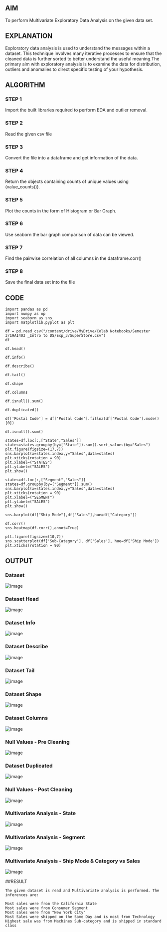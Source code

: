 ## AIM
To perform Multivariate Exploratory Data Analysis on the given data set.
## EXPLANATION
Exploratory data analysis is used to understand the messages within a dataset. This technique involves many iterative processes to ensure that the cleaned data is further sorted to better understand the useful meaning.The primary aim with exploratory analysis is to examine the data for distribution, outliers and anomalies to direct specific testing of your hypothesis.
## ALGORITHM
### STEP 1
Import the built libraries required to perform EDA and outlier removal.

### STEP 2
Read the given csv file

### STEP 3
Convert the file into a dataframe and get information of the data.

### STEP 4
Return the objects containing counts of unique values using (value_counts()).

### STEP 5
Plot the counts in the form of Histogram or Bar Graph.

### STEP 6
Use seaborn the bar graph comparison of data can be viewed.

### STEP 7
Find the pairwise correlation of all columns in the dataframe.corr()

### STEP 8
Save the final data set into the file

## CODE
```
import pandas as pd
import numpy as np
import seaborn as sns
import matplotlib.pyplot as plt

df = pd.read_csv("/content/drive/MyDrive/Colab Notebooks/Semester 3/19AI403 _Intro to DS/Exp_3/SuperStore.csv")
df

df.head()

df.info()

df.describe()

df.tail()

df.shape

df.columns

df.isnull().sum()

df.duplicated()

df['Postal Code'] = df['Postal Code'].fillna(df['Postal Code'].mode()[0])

df.isnull().sum()

states=df.loc[:,["State","Sales"]]
states=states.groupby(by=["State"]).sum().sort_values(by="Sales")
plt.figure(figsize=(17,7))
sns.barplot(x=states.index,y="Sales",data=states)
plt.xticks(rotation = 90)
plt.xlabel=("STATES")
plt.ylabel=("SALES")
plt.show()

states=df.loc[:,["Segment","Sales"]]
states=df.groupby(by=["Segment"]).sum()
sns.barplot(x=states.index,y="Sales",data=states)
plt.xticks(rotation = 90)
plt.xlabel=("SEGMENT")
plt.ylabel=("SALES")
plt.show()

sns.barplot(df["Ship Mode"],df["Sales"],hue=df["Category"])

df.corr()
sns.heatmap(df.corr(),annot=True)

plt.figure(figsize=(10,7))
sns.scatterplot(df['Sub-Category'], df['Sales'], hue=df['Ship Mode'])
plt.xticks(rotation = 90)
```
## OUTPUT 
### Dataset
![image](https://user-images.githubusercontent.com/113017853/193247866-299e3da8-9455-4278-a83b-e50238d5ca8d.png)

### Dataset Head 
![image](https://user-images.githubusercontent.com/113017853/193247966-c1c496eb-c66f-4c37-9e8b-17339731cb23.png)

### Dataset Info

![image](https://user-images.githubusercontent.com/113017853/193248012-24b5ec56-6314-4a0c-b749-923ff6959a74.png)

### Dataset Describe

![image](https://user-images.githubusercontent.com/113017853/193248066-1fd73cc7-3c76-410f-9d83-c97ff5bee167.png)

### Dataset Tail

![image](https://user-images.githubusercontent.com/113017853/193248099-b38d7bb2-407a-4711-b5bd-12fc32dd0426.png)

### Dataset Shape

![image](https://user-images.githubusercontent.com/113017853/193248141-eff09835-54e5-41c1-823f-339469ddc1aa.png)

### Dataset Columns

![image](https://user-images.githubusercontent.com/113017853/193248171-9e4b6e55-a908-4152-ab48-b2576c0614a5.png)

### Null Values - Pre Cleaning

![image](https://user-images.githubusercontent.com/113017853/193248198-73608e2e-2249-4e55-85ea-b08f16f34f75.png)

### Dataset Duplicated

![image](https://user-images.githubusercontent.com/113017853/193248231-b70ca50a-b5ab-44aa-9566-17bf63c0f75e.png)

### Null Values - Post Cleaning

![image](https://user-images.githubusercontent.com/113017853/193248275-9611fd50-cbb7-4878-ad98-f1e199cf209d.png)

### Multivariate Analysis - State

![image](https://user-images.githubusercontent.com/113017853/193248347-8f25a04a-effc-4ea8-be78-9b580164ee2c.png)

### Multivariate Analysis - Segment

![image](https://user-images.githubusercontent.com/113017853/193248595-a925af4a-750e-4270-8475-fe67e9798493.png)

### Multivariate Analysis - Ship Mode & Category vs Sales

![image](https://user-images.githubusercontent.com/113017853/193248656-c688b281-1e01-4335-8408-06a5534c2894.png)































##RESULT
```
The given dataset is read and Multivariate analysis is performed. The inferences are:

Most sales were from the California State
Most sales were from Consumer Segment
Most sales were from "New York City"
Most Sales were shipped on the Same Day and is most from Technology
Highest sale was from Machines Sub-category and is shipped in standard class
```
